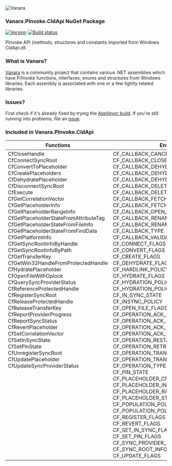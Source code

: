 ﻿![Vanara](https://github.com/dahall/Vanara/raw/master/docs/icons/VanaraHeading.png)
### Vanara.PInvoke.CldApi NuGet Package
[![Version](https://img.shields.io/nuget/v/Vanara.PInvoke.CldApi?label=NuGet&style=flat-square)](https://github.com/dahall/Vanara/releases)
[![Build status](https://img.shields.io/appveyor/build/dahall/vanara?label=AppVeyor%20build&style=flat-square)](https://ci.appveyor.com/project/dahall/vanara)

PInvoke API (methods, structures and constants imported from Windows CldApi.dll.

### What is Vanara?

[Vanara](https://github.com/dahall/Vanara) is a community project that contains various .NET assemblies which have P/Invoke functions, interfaces, enums and structures from Windows libraries. Each assembly is associated with one or a few tightly related libraries.

### Issues?

First check if it's already fixed by trying the [AppVeyor build](https://ci.appveyor.com/nuget/vanara-prerelease).
If you're still running into problems, file an [issue](https://github.com/dahall/Vanara/issues).

### Included in Vanara.PInvoke.CldApi

Functions | Enumerations | Structures
--- | --- | ---
CfCloseHandle<br>CfConnectSyncRoot<br>CfConvertToPlaceholder<br>CfCreatePlaceholders<br>CfDehydratePlaceholder<br>CfDisconnectSyncRoot<br>CfExecute<br>CfGetCorrelationVector<br>CfGetPlaceholderInfo<br>CfGetPlaceholderRangeInfo<br>CfGetPlaceholderStateFromAttributeTag<br>CfGetPlaceholderStateFromFileInfo<br>CfGetPlaceholderStateFromFindData<br>CfGetPlatformInfo<br>CfGetSyncRootInfoByHandle<br>CfGetSyncRootInfoByPath<br>CfGetTransferKey<br>CfGetWin32HandleFromProtectedHandle<br>CfHydratePlaceholder<br>CfOpenFileWithOplock<br>CfQuerySyncProviderStatus<br>CfReferenceProtectedHandle<br>CfRegisterSyncRoot<br>CfReleaseProtectedHandle<br>CfReleaseTransferKey<br>CfReportProviderProgress<br>CfReportSyncStatus<br>CfRevertPlaceholder<br>CfSetCorrelationVector<br>CfSetInSyncState<br>CfSetPinState<br>CfUnregisterSyncRoot<br>CfUpdatePlaceholder<br>CfUpdateSyncProviderStatus<br><br><br><br><br><br><br><br><br><br><br><br><br><br><br> | CF_CALLBACK_CANCEL_FLAGS<br>CF_CALLBACK_CLOSE_COMPLETION_FLAGS<br>CF_CALLBACK_DEHYDRATE_COMPLETION_FLAGS<br>CF_CALLBACK_DEHYDRATE_FLAGS<br>CF_CALLBACK_DEHYDRATION_REASON<br>CF_CALLBACK_DELETE_COMPLETION_FLAGS<br>CF_CALLBACK_DELETE_FLAGS<br>CF_CALLBACK_FETCH_DATA_FLAGS<br>CF_CALLBACK_FETCH_PLACEHOLDERS_FLAGS<br>CF_CALLBACK_OPEN_COMPLETION_FLAGS<br>CF_CALLBACK_RENAME_COMPLETION_FLAGS<br>CF_CALLBACK_RENAME_FLAGS<br>CF_CALLBACK_TYPE<br>CF_CALLBACK_VALIDATE_DATA_FLAGS<br>CF_CONNECT_FLAGS<br>CF_CONVERT_FLAGS<br>CF_CREATE_FLAGS<br>CF_DEHYDRATE_FLAGS<br>CF_HARDLINK_POLICY<br>CF_HYDRATE_FLAGS<br>CF_HYDRATION_POLICY_MODIFIER<br>CF_HYDRATION_POLICY_PRIMARY<br>CF_IN_SYNC_STATE<br>CF_INSYNC_POLICY<br>CF_OPEN_FILE_FLAGS<br>CF_OPERATION_ACK_DATA_FLAGS<br>CF_OPERATION_ACK_DEHYDRATE_FLAGS<br>CF_OPERATION_ACK_DELETE_FLAGS<br>CF_OPERATION_ACK_RENAME_FLAGS<br>CF_OPERATION_RESTART_HYDRATION_FLAGS<br>CF_OPERATION_RETRIEVE_DATA_FLAGS<br>CF_OPERATION_TRANSFER_DATA_FLAGS<br>CF_OPERATION_TRANSFER_PLACEHOLDERS_FLAGS<br>CF_OPERATION_TYPE<br>CF_PIN_STATE<br>CF_PLACEHOLDER_CREATE_FLAGS<br>CF_PLACEHOLDER_INFO_CLASS<br>CF_PLACEHOLDER_RANGE_INFO_CLASS<br>CF_PLACEHOLDER_STATE<br>CF_POPULATION_POLICY_MODIFIER<br>CF_POPULATION_POLICY_PRIMARY<br>CF_REGISTER_FLAGS<br>CF_REVERT_FLAGS<br>CF_SET_IN_SYNC_FLAGS<br>CF_SET_PIN_FLAGS<br>CF_SYNC_PROVIDER_STATUS<br>CF_SYNC_ROOT_INFO_CLASS<br>CF_UPDATE_FLAGS<br> | CF_CALLBACK_INFO<br>CF_CALLBACK_PARAMETERS<br>CF_CALLBACK_REGISTRATION<br>CF_CONNECTION_KEY<br>CF_FILE_RANGE<br>CF_FILE_RANGE_BUFFER<br>CF_FS_METADATA<br>CF_HYDRATION_POLICY<br>CF_OPERATION_INFO<br>CF_OPERATION_PARAMETERS<br>CF_PLACEHOLDER_BASIC_INFO<br>CF_PLACEHOLDER_CREATE_INFO<br>CF_PLACEHOLDER_STANDARD_INFO<br>CF_PLATFORM_INFO<br>CF_POPULATION_POLICY<br>CF_PROCESS_INFO<br>CF_REQUEST_KEY<br>CF_SYNC_POLICIES<br>CF_SYNC_REGISTRATION<br>CF_SYNC_ROOT_BASIC_INFO<br>CF_SYNC_ROOT_PROVIDER_INFO<br>CF_SYNC_ROOT_STANDARD_INFO<br>CF_SYNC_STATUS<br>CF_TRANSFER_KEY<br>HCFFILE<br>CANCEL<br>CLOSECOMPLETION<br>DEHYDRATE<br>DEHYDRATECOMPLETION<br>DELETE<br>DELETECOMPLETION<br>FETCHDATA<br>FETCHPLACEHOLDERS<br>OPENCOMPLETION<br>RENAME<br>RENAMECOMPLETION<br>VALIDATEDATA<br>TRANSFERDATA<br>RETRIEVEDATA<br>ACKDATA<br>RESTARTHYDRATION<br>TRANSFERPLACEHOLDERS<br>ACKDEHYDRATE<br>ACKRENAME<br>ACKDELETE<br>CANCELFETCHDATA<br><br><br>
